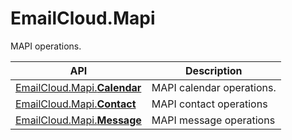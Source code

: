 ﻿# EmailCloud.Mapi
MAPI operations.             

API | Description
--- | -----------
[EmailCloud.Mapi.**Calendar**](MapiCalendarApi_list.md) | MAPI calendar operations.             
[EmailCloud.Mapi.**Contact**](MapiContactApi_list.md) | MAPI contact operations             
[EmailCloud.Mapi.**Message**](MapiMessageApi_list.md) | MAPI message operations             
